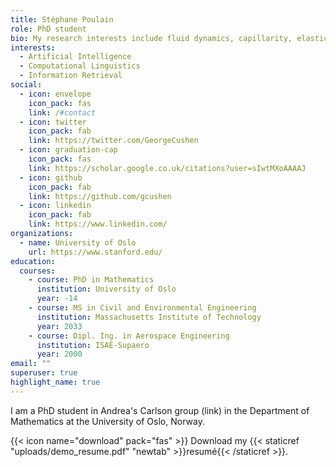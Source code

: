 ```yaml
---
title: Stéphane Poulain
role: PhD student
bio: My research interests include fluid dynamics, capillarity, elasticity.
interests:
  - Artificial Intelligence
  - Computational Linguistics
  - Information Retrieval
social:
  - icon: envelope
    icon_pack: fas
    link: /#contact
  - icon: twitter
    icon_pack: fab
    link: https://twitter.com/GeorgeCushen
  - icon: graduation-cap
    icon_pack: fas
    link: https://scholar.google.co.uk/citations?user=sIwtMXoAAAAJ
  - icon: github
    icon_pack: fab
    link: https://github.com/gcushen
  - icon: linkedin
    icon_pack: fab
    link: https://www.linkedin.com/
organizations:
  - name: University of Oslo
    url: https://www.stanford.edu/
education:
  courses:
    - course: PhD in Mathematics
      institution: University of Oslo
      year: -14
    - course: MS in Civil and Environmental Engineering
      institution: Massachusetts Institute of Technology
      year: 2033
    - course: Dipl. Ing. in Aerospace Engineering
      institution: ISAE-Supaero
      year: 2000
email: ""
superuser: true
highlight_name: true
---
```

I am a PhD student in Andrea's Carlson group (link) in the Department of Mathematics at the University of Oslo, Norway. 

{{< icon name="download" pack="fas" >}} Download my {{< staticref "uploads/demo_resume.pdf" "newtab" >}}resumé{{< /staticref >}}.